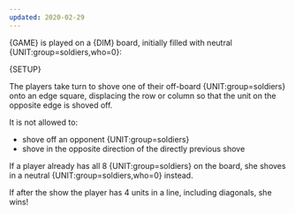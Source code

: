 ```yaml
---
updated: 2020-02-29
---
```


{GAME} is played on a {DIM} board, initially filled with neutral {UNIT:group=soldiers,who=0}:

{SETUP}

The players take turn to shove one of their off-board {UNIT:group=soldiers} onto an edge square, displacing the row or column so that the unit on the opposite edge is shoved off.

It is not allowed to:

- shove off an opponent {UNIT:group=soldiers}
- shove in the opposite direction of the directly previous shove

If a player already has all 8 {UNIT:group=soldiers} on the board, she shoves in a neutral {UNIT:group=soldiers,who=0} instead.

If after the show the player has 4 units in a line, including diagonals, she wins!
